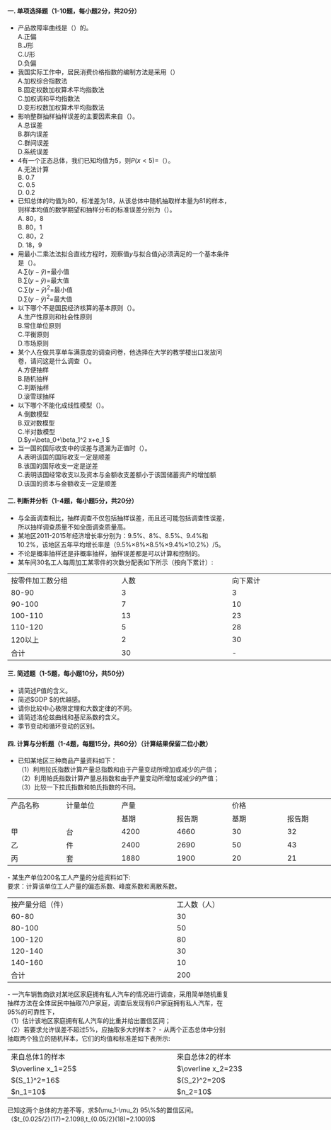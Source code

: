 #### 一. 单项选择题（1-10题，每小题2分，共20分）


 -  产品故障率曲线是（）的。<br />A.正偏<br />B.$J$形<br />C.$U$形<br />D.负偏 
-  我国实际工作中，居民消费价格指数的编制方法是采用（）<br />A.加权综合指数法<br />B.固定权数加权算术平均指数法<br />C.加权调和平均指数法<br />D.变形权数加权算术平均指数法 
-  影响整群抽样抽样误差的主要因素来自（）。<br />A.总误差<br />B.群内误差<br />C.群间误差<br />D.系统误差 
-  4有一个正态总体，我们已知均值为5，则$P(x<5)$=（）。<br />A.无法计算<br />B. 0.7<br />C. 0.5<br />D. 0.2 
-  已知总体的均值为80，标准差为18，从该总体中随机抽取样本量为81的样本，则样本均值的数学期望和抽样分布的标准误差分别为（）。<br />A. 80，8<br />B. 80，1<br />C. 80，2<br />D. 18，9 
-  用最小二乘法法拟合直线方程时，观察值$y$与拟合值$\hat y$必须满足的一个基本条件是（）。<br />A.$\sum(y-\hat y)$=最小值<br />B.$\sum(y-\hat y)$=最大值<br />C.$\sum(y-\hat y)^2$=最小值<br />D.$\sum(y-\hat y)^2$=最大值 
-  以下哪个不是国民经济核算的基本原则（）。<br />A.生产性原则和社会性原则<br />B.常住单位原则<br />C.平衡原则<br />D.市场原则 
-  某个人在做共享单车满意度的调查问卷，他选择在大学的教学楼出口发放问卷，请问这是什么调查（）。<br />A.方便抽样<br />B.随机抽样<br />C.判断抽样<br />D.滚雪球抽样 
-  以下哪个不能化成线性模型（）。<br />A.倒数模型<br />B.双对数模型<br />C.半对数模型<br />D.$y=\beta_0+\beta_1^2 x+e_1	$
-  当一国的国际收支中的误差与遗漏为正值时（）。<br />A.表明该国的国际收支一定是顺差<br />B.该国的国际收支一定是逆差<br />C.表明该国经常收支以及资本与金额收支差额小于该国储蓄资产的增加额<br />D.该国的资本与金额收支一定是顺差 


 #### 二. 判断并分析（1-4题，每小题5分，共20分）


 -  与全面调查相比，抽样调查不仅包括抽样误差，而且还可能包括调查性误差，所以抽样调查质量不如全面调查质量高。 
-  某地区2011-2015年经济增长率分别为：9.5%、8%、8.5%、9.4%和 10.2%，该地区五年平均增长率是（9.5%×8%×8.5%×9.4%×10.2%）/5。 
-  不论是概率抽样还是非概率抽样，抽样误差都是可以计算和控制的。 
-  某车间30名工人每周加工某零件的次数分配表如下所示（按向下累计）:  
<table data-lake-id="2d4abac3" id="2d4abac3" margin="true" class="lake-table" style="width: 750px"><colgroup><col width="250"><col width="250"><col width="250"></colgroup><tbody><tr data-lake-id="ue3c48bbd" id="ue3c48bbd"><td data-lake-id="ub9034660" id="ub9034660">按零件加工数分组
 </td><td data-lake-id="u9b9e0623" id="u9b9e0623">人数
 </td><td data-lake-id="u9280c85f" id="u9280c85f">向下累计
 </td></tr><tr data-lake-id="ua78ca742" id="ua78ca742"><td data-lake-id="ufd71c0e6" id="ufd71c0e6">80-90
 </td><td data-lake-id="u75619729" id="u75619729">3
 </td><td data-lake-id="u89ac0366" id="u89ac0366">3
 </td></tr><tr data-lake-id="ubbac339e" id="ubbac339e"><td data-lake-id="u6ea50d1c" id="u6ea50d1c">90-100
 </td><td data-lake-id="u62fefd46" id="u62fefd46">7
 </td><td data-lake-id="ucbd8793b" id="ucbd8793b">10
 </td></tr><tr data-lake-id="u835ceafc" id="u835ceafc"><td data-lake-id="u6dde4799" id="u6dde4799">100-110
 </td><td data-lake-id="u3e292c0b" id="u3e292c0b">13
 </td><td data-lake-id="u3b8c2404" id="u3b8c2404">23
 </td></tr><tr data-lake-id="u4c130160" id="u4c130160"><td data-lake-id="ubee56017" id="ubee56017">110-120
 </td><td data-lake-id="u206e8829" id="u206e8829">5
 </td><td data-lake-id="ue2d5c0c2" id="ue2d5c0c2">28
 </td></tr><tr data-lake-id="u908f448d" id="u908f448d"><td data-lake-id="u809a6783" id="u809a6783">120以上
 </td><td data-lake-id="u1e41cac3" id="u1e41cac3">2
 </td><td data-lake-id="u2ccfa1af" id="u2ccfa1af">30
 </td></tr><tr data-lake-id="ua9c03d5b" id="ua9c03d5b"><td data-lake-id="u79fdbae0" id="u79fdbae0">合计
 </td><td data-lake-id="u6a02b233" id="u6a02b233">30
 </td><td data-lake-id="uef92cf61" id="uef92cf61">-
 </td></tr></tbody></table>

 #### 三. 简述题（1-5题，每小题10分，共50分）


 - 请简述$P$值的含义。
- 简述$GDP $的优越感。
- 请你比较中心极限定理和大数定律的不同。
- 请简述洛伦兹曲线和基尼系数的含义。
- 季节变动和循环变动的区别。


 #### 四. 计算与分析题（1-4题，每题15分，共60分）（计算结果保留二位小数）


 -  已知某地区三种商品产量资料如下： <br />（1）利用拉氏指数计算产量总指数和由于产量变动所增加或减少的产值；<br />（2）利用帕氏指数计算产量总指数和由于产量变动所增加或减少的产值；<br />（3）比较一下拉氏指数和帕氏指数的不同。 
<table data-lake-id="c5706f6c" id="c5706f6c" margin="true" class="lake-table" style="width: 750px"><colgroup><col width="125"><col width="125"><col width="125"><col width="125"><col width="125"><col width="125"></colgroup><tbody><tr data-lake-id="u55d963ba" id="u55d963ba"><td data-lake-id="u92e29d95" id="u92e29d95">产品名称
 </td><td data-lake-id="u101e767d" id="u101e767d">计量单位
 </td><td data-lake-id="u8555b7ee" id="u8555b7ee">产量
 </td><td data-lake-id="uc71b227d" id="uc71b227d"></td><td data-lake-id="u113e0f41" id="u113e0f41">价格
 </td><td data-lake-id="uc5cac9c0" id="uc5cac9c0"></td></tr><tr data-lake-id="uf5781d1a" id="uf5781d1a"><td data-lake-id="u09484982" id="u09484982"></td><td data-lake-id="uc45a7151" id="uc45a7151"></td><td data-lake-id="u0363f9cb" id="u0363f9cb">基期
 </td><td data-lake-id="ueb2a48db" id="ueb2a48db">报告期
 </td><td data-lake-id="u8ede97cc" id="u8ede97cc">基期
 </td><td data-lake-id="ueb11169f" id="ueb11169f">报告期
 </td></tr><tr data-lake-id="u8438953e" id="u8438953e"><td data-lake-id="u4fa8c3bb" id="u4fa8c3bb">甲
 </td><td data-lake-id="ua9716499" id="ua9716499">台
 </td><td data-lake-id="u50fd1f36" id="u50fd1f36">4200
 </td><td data-lake-id="u6bc51e0c" id="u6bc51e0c">4660
 </td><td data-lake-id="uba6795b5" id="uba6795b5">30
 </td><td data-lake-id="u8d834126" id="u8d834126">32
 </td></tr><tr data-lake-id="ubc87f509" id="ubc87f509"><td data-lake-id="u3a377788" id="u3a377788">乙
 </td><td data-lake-id="u2f8013af" id="u2f8013af">件
 </td><td data-lake-id="uc147532b" id="uc147532b">2400
 </td><td data-lake-id="u3f0da66f" id="u3f0da66f">2690
 </td><td data-lake-id="u31391045" id="u31391045">50
 </td><td data-lake-id="uc4547255" id="uc4547255">43
 </td></tr><tr data-lake-id="u960f1c66" id="u960f1c66"><td data-lake-id="ue2859ab3" id="ue2859ab3">丙
 </td><td data-lake-id="u6eb5a718" id="u6eb5a718">套
 </td><td data-lake-id="udab134ff" id="udab134ff">1880
 </td><td data-lake-id="u8d881cc7" id="u8d881cc7">1900
 </td><td data-lake-id="u89ee9182" id="u89ee9182">20
 </td><td data-lake-id="u1dbf8bbd" id="u1dbf8bbd">21
 </td></tr></tbody></table>-  某生产单位200名工人产量的分组资料如下: <br />要求：计算该单位工人产量的偏态系数、峰度系数和离散系数。 
<table data-lake-id="nxCml" id="nxCml" margin="true" class="lake-table" style="width: 750px"><colgroup><col width="375"><col width="375"></colgroup><tbody><tr data-lake-id="u704db8af" id="u704db8af"><td data-lake-id="u7493c761" id="u7493c761">按产量分组（件）
 </td><td data-lake-id="u905839cc" id="u905839cc">工人数（人）
 </td></tr><tr data-lake-id="u5b38989f" id="u5b38989f"><td data-lake-id="u34939fe6" id="u34939fe6">60-80
 </td><td data-lake-id="ucdb64cbe" id="ucdb64cbe">30
 </td></tr><tr data-lake-id="u27cf4e74" id="u27cf4e74"><td data-lake-id="ufeb11475" id="ufeb11475">80-100
 </td><td data-lake-id="u471de567" id="u471de567">50
 </td></tr><tr data-lake-id="uf8918935" id="uf8918935"><td data-lake-id="u0f58b753" id="u0f58b753">100-120
 </td><td data-lake-id="u7c6c47a0" id="u7c6c47a0">80
 </td></tr><tr data-lake-id="ua724be20" id="ua724be20"><td data-lake-id="uc6aee220" id="uc6aee220">120-140
 </td><td data-lake-id="udf365c99" id="udf365c99">30
 </td></tr><tr data-lake-id="ud34d18d4" id="ud34d18d4"><td data-lake-id="u298b987e" id="u298b987e">140-160
 </td><td data-lake-id="ub843ef2b" id="ub843ef2b">10
 </td></tr><tr data-lake-id="u053de6c8" id="u053de6c8"><td data-lake-id="uf668106f" id="uf668106f">合计
 </td><td data-lake-id="u4a9de3f6" id="u4a9de3f6">200
 </td></tr></tbody></table>-  一汽车销售商欲对某地区家庭拥有私人汽车的情况进行调查，采用简单随机重复抽样方法在全体居民中抽取70户家庭，调查后发现有6户家庭拥有私人汽车，在95%的可靠性下，<br />（1）估计该地区家庭拥有私人汽车的比重并给出置信区间；<br />（2）若要求允许误差不超过5%，应抽取多大的样本？ 
-  从两个正态总体中分别抽取两个独立的随机样本，它们的均值和标准差如下表所示: 
<table data-lake-id="f37b86a5" id="f37b86a5" margin="true" class="lake-table" style="width: 750px"><colgroup><col width="375"><col width="375"></colgroup><tbody><tr data-lake-id="ue4077c49" id="ue4077c49"><td data-lake-id="ua119454b" id="ua119454b">来自总体1的样本
 </td><td data-lake-id="udd214b89" id="udd214b89">来自总体2的样本
 </td></tr><tr data-lake-id="ub774ee11" id="ub774ee11"><td data-lake-id="u644c943a" id="u644c943a">$\overline x_1=25$
 </td><td data-lake-id="u6fc6ba90" id="u6fc6ba90">$\overline x_2=23$
 </td></tr><tr data-lake-id="u11ed6410" id="u11ed6410"><td data-lake-id="u544d2c45" id="u544d2c45">${S_1}^2=16$
 </td><td data-lake-id="u7ff184ba" id="u7ff184ba">${S_2}^2=20$
 </td></tr><tr data-lake-id="uec600576" id="uec600576"><td data-lake-id="u6f6d3a24" id="u6f6d3a24">$n_1=10$
 </td><td data-lake-id="u308d4e66" id="u308d4e66">$n_2=10$
 </td></tr></tbody></table>已知这两个总体的方差不等，求$(\mu_1-\mu_2) 95\%$的置信区间。<br />（$t_{0.025/2}(17)=2.1098,t_{0.05/2}(18)=2.1009)$
 